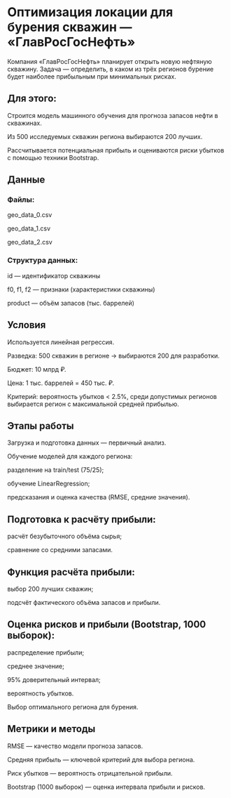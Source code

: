 # Оптимизация локации для бурения скважин — «ГлавРосГосНефть»

Компания «ГлавРосГосНефть» планирует открыть новую нефтяную скважину.
Задача — определить, в каком из трёх регионов бурение будет наиболее прибыльным при минимальных рисках.

## Для этого:

Строится модель машинного обучения для прогноза запасов нефти в скважинах.

Из 500 исследуемых скважин региона выбираются 200 лучших.

Рассчитывается потенциальная прибыль и оцениваются риски убытков с помощью техники Bootstrap.

## Данные

### Файлы:

geo_data_0.csv

geo_data_1.csv

geo_data_2.csv

### Структура данных:

id — идентификатор скважины

f0, f1, f2 — признаки (характеристики скважины)

product — объём запасов (тыс. баррелей)

## Условия

Используется линейная регрессия.

Разведка: 500 скважин в регионе → выбираются 200 для разработки.

Бюджет: 10 млрд ₽.

Цена: 1 тыс. баррелей = 450 тыс. ₽.

Критерий: вероятность убытков < 2.5%, среди допустимых регионов выбирается регион с максимальной средней прибылью.

## Этапы работы

Загрузка и подготовка данных — первичный анализ.

Обучение моделей для каждого региона:

разделение на train/test (75/25);

обучение LinearRegression;

предсказания и оценка качества (RMSE, средние значения).

## Подготовка к расчёту прибыли:

расчёт безубыточного объёма сырья;

сравнение со средними запасами.

## Функция расчёта прибыли:

выбор 200 лучших скважин;

подсчёт фактического объёма запасов и прибыли.

## Оценка рисков и прибыли (Bootstrap, 1000 выборок):

распределение прибыли;

среднее значение;

95% доверительный интервал;

вероятность убытков.

Выбор оптимального региона для бурения.

## Метрики и методы

RMSE — качество модели прогноза запасов.

Средняя прибыль — ключевой критерий для выбора региона.

Риск убытков — вероятность отрицательной прибыли.

Bootstrap (1000 выборок) — оценка интервала прибыли и рисков.
